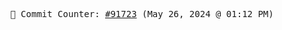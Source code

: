 <p align="center">
    <samp>
        📮 Commit Counter: <a href="https://github.com/Javascript-void0/Javascript-void0/commits/main">#91723</a> (May 26, 2024 @ 01:12 PM)
    </samp>
</p>